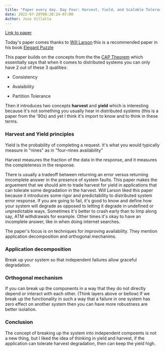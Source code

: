 ```yaml
---
title: "Paper every day. Day Four: Harvest, Yield, and Scalable Tolerant Systems"
date: 2022-07-20T06:28:24-07:00
Author: Jose Villalta
---
```


[Link to paper](https://s3.amazonaws.com/systemsandpapers/papers/FOX_Brewer_99-Harvest_Yield_and_Scalable_Tolerant_Systems.pdf)

Today's paper comes thanks to [Will Larson](https://lethain.com/) this is a recommended paper in his book [Elegant Puzzle](https://www.amazon.com/dp/B07QYCHJ7V/)

This paper builds on the concepts from the the [CAP Theorem](https://en.wikipedia.org/wiki/CAP_theorem) which essentially says that when it comes to distributed systems you can only have 2 out of these 3 qualities:

- Consistency

- Avalaibility

- Partition Tolerance

Then it introduces two concepts **harvest** and **yield** which is interesting because it's not something you usually hear in distributed systems (this is a paper from the '90s) and yet I think it's import to know and to think in these terms. 

### Harvest and Yield principles

Yield is the probability of completing a request. It's what you would typically measure in "nines" as in "four-nines availability" 

Harvest measures the fraction of the data in the response, and it measures the completeness in the response. 

There is usually a tradeoff between returning an error versus returning imcomplete answer in the presence of system faults. This paper makes the arguement that we should aim to trade harvest for yield in applications that can tolerate some degradation in the harvest. Will Larson liked this paper because it introduces some rigor and predictability to distributed system error response. If you are going to fail, it's good to know and define how your system will degrade as opposed to letting it degrade in undefined or unpredictable ways. Sometimes it's better to crash early than to limp along say, ATM withdrawals for example. Other times it's okay to have an incomplete answer, like in when doing internet searches. 

The paper's focus is on techniques for improving availability. They mention application decomposition and orthogonal mechanims. 

### Application decomposition

Break up your system so that independent failures allow graceful degradation. 

### Orthogonal mechanism

If you can break up the components in a way that they do not directly depend or interact with each other. (Think layers above or bellow) If we break up the functionality in such a way that a failure in one system has zero effect on another system then you can have more robustness are better isolation. 


### Conclusion

The concept of breaking up the system into independent compoents is not a new thing, but I liked the idea of thinking in yield and harvest, if the application can tolerate harvest degradation, then can keep the yield high. 





